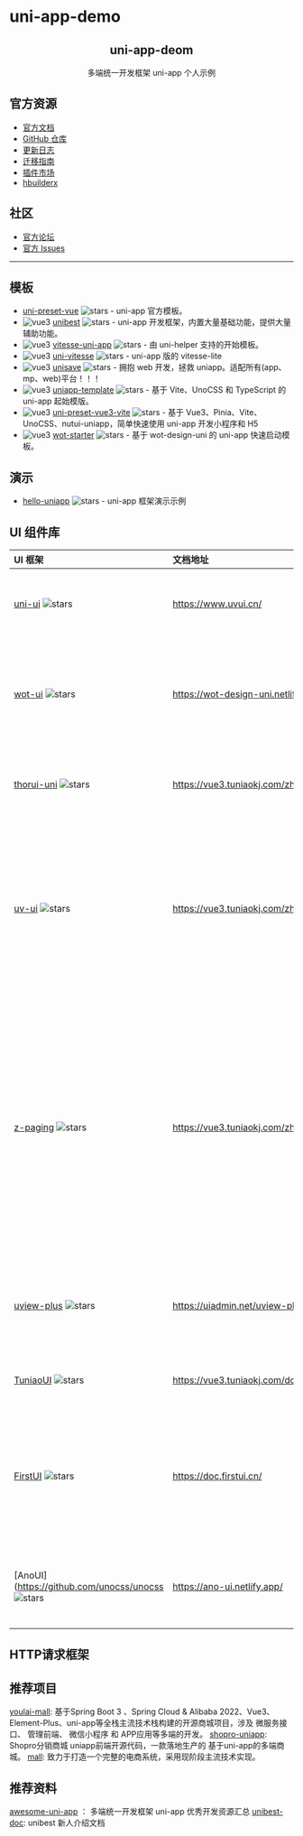 # uni-app-demo


<h2 align='center'>uni-app-deom</h2>

<p align='center'>
多端统一开发框架 uni-app 个人示例
</p>

## 官方资源

- [官方文档](https://uniapp.dcloud.io/)
- [GitHub 仓库](https://github.com/dcloudio/uni-app)
- [更新日志](https://uniapp.dcloud.net.cn/release-note-alpha.html)
- [迁移指南](https://uniapp.dcloud.net.cn/translate.html)
- [插件市场](https://ext.dcloud.net.cn/)
- [hbuilderx](https://www.dcloud.io/hbuilderx.html)

## 社区

- [官方论坛](https://ask.dcloud.net.cn/explore/category-12)
- [官方 Issues](https://github.com/dcloudio/uni-app/issues)

---

[vue3]: https://img.shields.io/badge/-3-35495e?logo=vue.js
[vue2]: https://img.shields.io/badge/-2-35495e?logo=vue.js
[vite]: https://img.shields.io/badge/-Vite-646CFF
[vue-cli]: https://img.shields.io/badge/-Vue%20Cli-3eb782
[nvue]: https://img.shields.io/badge/-!NVue-ff0000
[vscode]: https://img.shields.io/badge/-VSCode-3c7fba?logo=visual-studio-code
[webstorm]: https://img.shields.io/badge/-WebStorm-000000?logo=WebStorm
[typescript]: https://img.shields.io/npm/types/typescript


## 模板

- [uni-preset-vue](https://github.com/dcloudio/uni-preset-vue) ![stars](https://img.shields.io/github/stars/dcloudio/uni-preset-vue) - uni-app 官方模板。
- ![vue3] [unibest](https://github.com/codercup/unibest) ![stars](https://img.shields.io/github/stars/codercup/unibest) - uni-app 开发框架，内置大量基础功能，提供大量辅助功能。
- ![vue3] [vitesse-uni-app](https://github.com/uni-helper/vitesse-uni-app) ![stars](https://img.shields.io/github/stars/uni-helper/vitesse-uni-app) - 由 uni-helper 支持的开始模板。
- ![vue3] [uni-vitesse](https://github.com/Ares-Chang/uni-vitesse) ![stars](https://img.shields.io/github/stars/Ares-Chang/uni-vitesse) - uni-app 版的 vitesse-lite
- ![vue3] [unisave](https://github.com/sunpm/unisave) ![stars](https://img.shields.io/github/stars/sunpm/unisave) - 拥抱 web 开发，拯救 uniapp。适配所有(app、mp、web)平台！！！
- ![vue3] [uniapp-template](https://github.com/yang1206/uniapp-template) ![stars](https://img.shields.io/github/stars/yang1206/uniapp-template) - 基于 Vite、UnoCSS 和 TypeScript 的 uni-app 起始模版。
- ![vue3] [uni-preset-vue3-vite](https://github.com/gitboyzcf/uni-preset-vue3-vite) ![stars](https://img.shields.io/github/stars/gitboyzcf/uni-preset-vue3-vite) - 基于 Vue3、Pinia、Vite、UnoCSS、nutui-uniapp，简单快速使用 uni-app 开发小程序和 H5
- ![vue3] [wot-starter](https://github.com/Moonofweisheng/wot-starter) ![stars](https://img.shields.io/github/stars/Moonofweisheng/wot-starter) - 基于 wot-design-uni 的 uni-app 快速启动模板。


##  演示

- [hello-uniapp](https://github.com/dcloudio/hello-uniapp) ![stars](https://img.shields.io/github/stars/dcloudio/hello-uniapp) - uni-app 框架演示示例

 

## UI 组件库 

| UI 框架                                                      | 文档地址                                       | 描述                                                         |
| :----------------------------------------------------------- | :--------------------------------------------- | :----------------------------------------------------------- |
| [uni-ui](https://github.com/dcloudio/uni-ui) ![stars](https://img.shields.io/github/stars/dcloudio/uni-ui) | https://www.uvui.cn/                           | 基于 uni-app 的、全端兼容的、高性能 UI 框架                  |
| [wot-ui](https://github.com/Moonofweisheng/wot-design-uni)  ![stars](https://img.shields.io/github/stars/Moonofweisheng/wot-design-uni) | https://wot-design-uni.netlify.app/            | 基于Vue3+TS开发，提供70+高质量组件，支持暗黑模式、国际化和自定义主题。 |
| [thorui-uni](https://github.com/dingyong0214/ThorUI-uniapp) ![stars](https://img.shields.io/github/stars/dingyong0214/ThorUI-uniapp) | https://vue3.tuniaokj.com/zh-CN/               | 轻量、简洁的移动端组件库，有部分组件收费。                   |
| [uv-ui](https://github.com/climblee/uv-ui) ![stars](https://img.shields.io/github/stars/climblee/uv-ui) | https://vue3.tuniaokj.com/zh-CN/               | 兼容 vue3+2、app、H5、小程序等多端基于 uni-app 和 uView2.x 的生态框架，支持单独导入，开箱即用，利剑出击。 |
| [z-paging](https://github.com/SmileZXLee/uni-z-paging) ![stars](https://img.shields.io/github/stars/SmileZXLee/uni-z-paging) | https://vue3.tuniaokj.com/zh-CN/               | 一个 uni-app 的分页组件，全平台兼容，支持自定义下拉刷新、上拉加载更多，支持虚拟列表，支持自动管理空数据图、点击返回顶部，支持聊天分页、本地分页，支持展示最后更新时间，支持国际化等等 |
| [uview-plus](https://github.com/ijry/uview-plus) ![stars](https://img.shields.io/github/stars/ijry/uview-plus) | https://uiadmin.net/uview-plus/                | fork 自 uview 2.0，全面兼容 vue3 的 uni-app 生态框架，       |
| [TuniaoUI](https://github.com/tuniaoTech/tuniaoui-rc-vue3-uniapp)  ![stars](https://img.shields.io/github/stars/tuniaoTech/tuniaoui-rc-vue3-uniapp) | https://vue3.tuniaokj.com/doc/guide/intro.html | Vue3 Typescript Uniapp版本                                   |
| [FirstUI](https://github.com/FirstUI/FirstUI)  ![stars](https://img.shields.io/github/stars/FirstUI/FirstUI) | https://doc.firstui.cn/                        | 基于uni-app开发的组件化、可复用、易扩展、低耦合的跨平台移动端UI 组件库，有部分组件收费。 |
| [AnoUI](https://github.com/unocss/unocss  ![stars](https://img.shields.io/github/stars/unocss/unocss) | https://ano-ui.netlify.app/                 | 一个基于 Vue.js 的 UnoCSS UI 库，允许你制作漂亮的小程序 |



## HTTP请求框架

 

## 推荐项目
[youlai-mall](https://github.com/youlaitech/youlai-mall?tab=readme-ov-file): 基于Spring Boot 3 、Spring Cloud & Alibaba 2022、Vue3、Element-Plus、uni-app等全栈主流技术栈构建的开源商城项目，涉及 微服务接口、 管理前端、 微信小程序 和 APP应用等多端的开发。
[shopro-uniapp](https://github.com/ITmonkey-cn/shopro-uniapp): Shopro分销商城 uniapp前端开源代码，一款落地生产的 基于uni-app的多端商城。
[mall](https://github.com/macrozheng/mall): 致力于打造一个完整的电商系统，采用现阶段主流技术实现。



## 推荐资料
[awesome-uni-app](https://github.com/uni-helper/awesome-uni-app?tab=readme-ov-file) ： 多端统一开发框架 uni-app 优秀开发资源汇总
[unibest-doc](https://unibest.tech/base/1-introduction): unibest 新人介绍文档